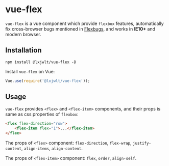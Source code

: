# vue-flex

`vue-flex` is a vue component which provide `flexbox` features, automatically fix cross-browser bugs mentioned in [Flexbugs](https://github.com/philipwalton/flexbugs), and works in **IE10+** and modern browser.

## Installation

```
npm install @lxjwlt/vue-flex -D
```

Install `vue-flex` on Vue:

```javascript
Vue.use(require('@lxjwlt/vue-flex'));
```

## Usage

`vue-flex` provides `<flex>` and `<flex-item>` components, and their props is same as css properties of `flexbox`:

```html
<flex flex-direction="row">
    <flex-item flex="1">...</flex-item>
</flex>
```

The props of `<flex>` component: `flex-direction`, `flex-wrap`, `justify-content`, `align-items`, `align-content`.

The props of `<flex-item>` component: `flex`, `order`, `align-self`.


